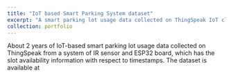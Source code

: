 ```yaml
---
title: "IoT based Smart Parking System dataset"
excerpt: "A smart parking lot usage data collected on ThingSpeak IoT cloud platform. <br/><img src='images/500x300.png'>"
collection: portfolio
---
```


About 2 years of IoT-based smart parking lot usage data collected on ThingSpeak from a system of IR sensor and ESP32 board, which has the slot availability information with respect to timestamps. The dataset is available at 
